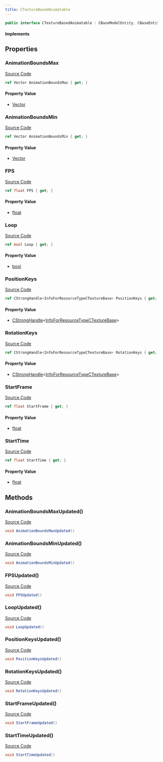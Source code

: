 ```yaml
---
title: CTextureBasedAnimatable
---
```


```csharp
public interface CTextureBasedAnimatable : CBaseModelEntity, CBaseEntity, CEntityInstance, ISchemaClass<CEntityInstance>, ISchemaClass<CBaseEntity>, ISchemaClass<CBaseModelEntity>, ISchemaClass<CTextureBasedAnimatable>, ISchemaField, ISchemaClass, INativeHandle
```

#### Implements

## Properties

### AnimationBoundsMax

[Source Code](https://github.com/swiftly-solution/swiftlys2/blob/beta/managed/src/SwiftlyS2.Generated/Schemas/Interfaces/CTextureBasedAnimatable.cs#L26)

```csharp
ref Vector AnimationBoundsMax { get; }
```

#### Property Value

- [Vector](/docs/api/shared/natives/vector)

### AnimationBoundsMin

[Source Code](https://github.com/swiftly-solution/swiftlys2/blob/beta/managed/src/SwiftlyS2.Generated/Schemas/Interfaces/CTextureBasedAnimatable.cs#L24)

```csharp
ref Vector AnimationBoundsMin { get; }
```

#### Property Value

- [Vector](/docs/api/shared/natives/vector)

### FPS

[Source Code](https://github.com/swiftly-solution/swiftlys2/blob/beta/managed/src/SwiftlyS2.Generated/Schemas/Interfaces/CTextureBasedAnimatable.cs#L18)

```csharp
ref float FPS { get; }
```

#### Property Value

- [float](https://learn.microsoft.com/dotnet/api/system.single)

### Loop

[Source Code](https://github.com/swiftly-solution/swiftlys2/blob/beta/managed/src/SwiftlyS2.Generated/Schemas/Interfaces/CTextureBasedAnimatable.cs#L16)

```csharp
ref bool Loop { get; }
```

#### Property Value

- [bool](https://learn.microsoft.com/dotnet/api/system.boolean)

### PositionKeys

[Source Code](https://github.com/swiftly-solution/swiftlys2/blob/beta/managed/src/SwiftlyS2.Generated/Schemas/Interfaces/CTextureBasedAnimatable.cs#L20)

```csharp
ref CStrongHandle<InfoForResourceTypeCTextureBase> PositionKeys { get; }
```

#### Property Value

- [CStrongHandle](/docs/api/shared/natives/cstronghandle-1)<[InfoForResourceTypeCTextureBase](/docs/api/shared/schemadefinitions/infoforresourcetypectexturebase)>

### RotationKeys

[Source Code](https://github.com/swiftly-solution/swiftlys2/blob/beta/managed/src/SwiftlyS2.Generated/Schemas/Interfaces/CTextureBasedAnimatable.cs#L22)

```csharp
ref CStrongHandle<InfoForResourceTypeCTextureBase> RotationKeys { get; }
```

#### Property Value

- [CStrongHandle](/docs/api/shared/natives/cstronghandle-1)<[InfoForResourceTypeCTextureBase](/docs/api/shared/schemadefinitions/infoforresourcetypectexturebase)>

### StartFrame

[Source Code](https://github.com/swiftly-solution/swiftlys2/blob/beta/managed/src/SwiftlyS2.Generated/Schemas/Interfaces/CTextureBasedAnimatable.cs#L30)

```csharp
ref float StartFrame { get; }
```

#### Property Value

- [float](https://learn.microsoft.com/dotnet/api/system.single)

### StartTime

[Source Code](https://github.com/swiftly-solution/swiftlys2/blob/beta/managed/src/SwiftlyS2.Generated/Schemas/Interfaces/CTextureBasedAnimatable.cs#L28)

```csharp
ref float StartTime { get; }
```

#### Property Value

- [float](https://learn.microsoft.com/dotnet/api/system.single)

## Methods

### AnimationBoundsMaxUpdated()

[Source Code](https://github.com/swiftly-solution/swiftlys2/blob/beta/managed/src/SwiftlyS2.Generated/Schemas/Interfaces/CTextureBasedAnimatable.cs#L37)

```csharp
void AnimationBoundsMaxUpdated()
```

### AnimationBoundsMinUpdated()

[Source Code](https://github.com/swiftly-solution/swiftlys2/blob/beta/managed/src/SwiftlyS2.Generated/Schemas/Interfaces/CTextureBasedAnimatable.cs#L36)

```csharp
void AnimationBoundsMinUpdated()
```

### FPSUpdated()

[Source Code](https://github.com/swiftly-solution/swiftlys2/blob/beta/managed/src/SwiftlyS2.Generated/Schemas/Interfaces/CTextureBasedAnimatable.cs#L33)

```csharp
void FPSUpdated()
```

### LoopUpdated()

[Source Code](https://github.com/swiftly-solution/swiftlys2/blob/beta/managed/src/SwiftlyS2.Generated/Schemas/Interfaces/CTextureBasedAnimatable.cs#L32)

```csharp
void LoopUpdated()
```

### PositionKeysUpdated()

[Source Code](https://github.com/swiftly-solution/swiftlys2/blob/beta/managed/src/SwiftlyS2.Generated/Schemas/Interfaces/CTextureBasedAnimatable.cs#L34)

```csharp
void PositionKeysUpdated()
```

### RotationKeysUpdated()

[Source Code](https://github.com/swiftly-solution/swiftlys2/blob/beta/managed/src/SwiftlyS2.Generated/Schemas/Interfaces/CTextureBasedAnimatable.cs#L35)

```csharp
void RotationKeysUpdated()
```

### StartFrameUpdated()

[Source Code](https://github.com/swiftly-solution/swiftlys2/blob/beta/managed/src/SwiftlyS2.Generated/Schemas/Interfaces/CTextureBasedAnimatable.cs#L39)

```csharp
void StartFrameUpdated()
```

### StartTimeUpdated()

[Source Code](https://github.com/swiftly-solution/swiftlys2/blob/beta/managed/src/SwiftlyS2.Generated/Schemas/Interfaces/CTextureBasedAnimatable.cs#L38)

```csharp
void StartTimeUpdated()
```


